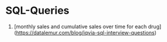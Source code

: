 # SQL-Queries

1. [monthly sales and cumulative sales over time for each drug] (https://datalemur.com/blog/iqvia-sql-interview-questions)
